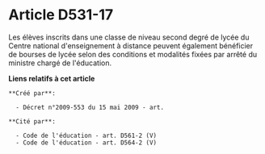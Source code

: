 # Article D531-17

Les élèves inscrits dans une classe de niveau second degré de lycée du Centre national d'enseignement à distance peuvent
également bénéficier de bourses de lycée selon des conditions et modalités fixées par arrêté du ministre chargé de
l'éducation.

**Liens relatifs à cet article**

	**Créé par**:

	  - Décret n°2009-553 du 15 mai 2009 - art.

	**Cité par**:

	  - Code de l'éducation - art. D561-2 (V)
	  - Code de l'éducation - art. D564-2 (V)

